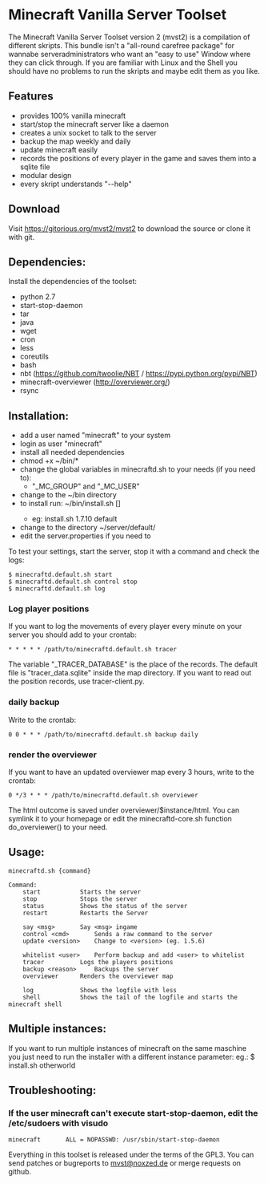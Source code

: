 Minecraft Vanilla Server Toolset
================================

The Minecraft Vanilla Server Toolset version 2 (mvst2) is a compilation of different skripts. This bundle isn't a "all-round carefree package" for wannabe serveradministrators who want an "easy to use" Window where they can click through. If you are familiar with Linux and the Shell you should have no problems to run the skripts and maybe edit them as you like.


Features
---------------

* provides 100% vanilla minecraft
* start/stop the minecraft server like a daemon
* creates a unix socket to talk to the server
* backup the map weekly and daily
* update minecraft easily
* records the positions of every player in the game and saves them into a sqlite file
* modular design
* every skript understands "--help"

Download
-----------------

Visit https://gitorious.org/mvst2/mvst2 to download the source or clone it with git.


Dependencies:
-----------------

Install the dependencies of the toolset:

* python 2.7
* start-stop-daemon
* tar
* java
* wget 
* cron
* less
* coreutils
* bash 
* nbt (https://github.com/twoolie/NBT / https://pypi.python.org/pypi/NBT)
* minecraft-overviewer (http://overviewer.org/)
* rsync

Installation: 
------------------

* add a user named "minecraft" to your system
* login as user "minecraft"
* install all needed dependencies
* chmod +x ~/bin/*
* change the global variables in minecraftd.sh to your needs (if you need to):
	* "\_MC\_GROUP" and "\_MC\_USER" 
* change to the ~/bin directory
* to install run: ~/bin/install.sh <version> [<instance>]
	* eg: install.sh 1.7.10 default
* change to the directory ~/server/default/
* edit the server.properties if you need to

To test your settings, start the server, stop it with a command and check the logs:

	$ minecraftd.default.sh start
	$ minecraftd.default.sh control stop
	$ minecraftd.default.sh log



### Log player positions

If you want to log the movements of every player every minute on your server you should add to your crontab:

	* * * * * /path/to/minecraftd.default.sh tracer 

The variable "\_TRACER\_DATABASE" is the place of the records. The default file is "tracer\_data.sqlite" inside the map directory. If you want to read out the position records, use tracer-client.py.

### daily backup 

Write to the crontab:

	0 0 * * * /path/to/minecraftd.default.sh backup daily

### render the overviewer 

If you want to have an updated overviewer map every 3 hours, write to the crontab:

	0 */3 * * * /path/to/minecraftd.default.sh overviewer

The html outcome is saved under overviewer/$instance/html. You can symlink it to your homepage or edit the minecraftd-core.sh function do_overviewer() to your need.


Usage:
------------------


	minecraftd.sh {command}

	Command:
		start			Starts the server
		stop			Stops the server
		status			Shows the status of the server
		restart			Restarts the Server

		say <msg>		Say <msg> ingame
		control <cmd>		Sends a raw command to the server
		update <version>	Change to <version> (eg. 1.5.6)

		whitelist <user> 	Perform backup and add <user> to whitelist
		tracer			Logs the players positions 
		backup <reason>		Backups the server
		overviewer		Renders the overviewer map

		log				Shows the logfile with less
		shell			Shows the tail of the logfile and starts the minecraft shell



Multiple instances:
-------------------

If you want to run multiple instances of minecraft on the same maschine you just need to run the installer with a different instance parameter:
eg.: $ install.sh <version> otherworld


Troubleshooting:
------------------

### If the user minecraft can't execute start-stop-daemon, edit the /etc/sudoers with visudo
	minecraft       ALL = NOPASSWD: /usr/sbin/start-stop-daemon



Everything in this toolset is released under the terms of the GPL3. You can send patches or bugreports to mvst@noxzed.de or merge requests on github.

